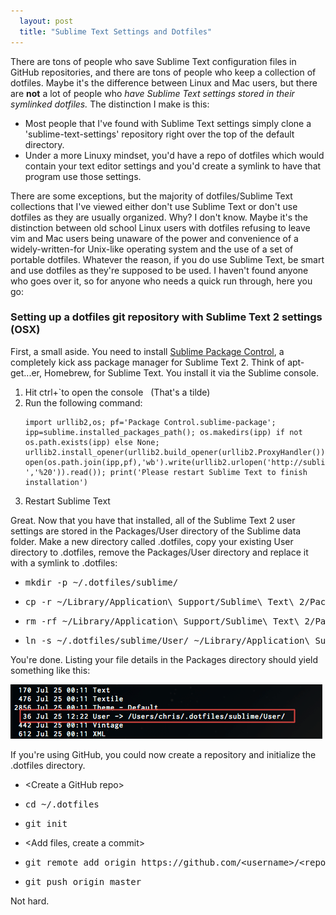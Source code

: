 ```yaml
---
  layout: post
  title: "Sublime Text Settings and Dotfiles"
---
```


<p>There are tons of people who save Sublime Text configuration files in GitHub repositories, and there are tons of people who keep a collection of dotfiles. Maybe it's the difference between Linux and Mac users, but there are <strong>not</strong> a lot of people who <em>have Sublime Text settings stored in their symlinked dotfiles.</em><!--more--> The distinction I make is this:</p>
<ul>
<li>Most people that I've found with Sublime Text settings simply clone a 'sublime-text-settings' repository right over the top of the default directory.</li>
<li>Under a more Linuxy mindset, you'd have a repo of dotfiles which would contain your text editor settings and you'd create a symlink to have that program use those settings.</li>
</ul>
<p>There are some exceptions, but the majority of dotfiles/Sublime Text collections that I've viewed either don't use Sublime Text or don't use dotfiles as they are usually organized. Why? I don't know. Maybe it's the distinction between old school Linux users with dotfiles refusing to leave vim and Mac users being unaware of the power and convenience of a widely-written-for Unix-like operating system and the use of a set of portable dotfiles. Whatever the reason, if you do use Sublime Text, be smart and use dotfiles as they're supposed to be used. I haven't found anyone who goes over it, so for anyone who needs a quick run through, here you go:</p>
<h3>Setting up a dotfiles git repository with Sublime Text 2 settings (OSX)</h3>
<p>First, a small aside. You need to install <a href="http://wbond.net/sublime_packages/package_control" target="_blank">Sublime Package Control</a>, a completely kick ass package manager for Sublime Text 2. Think of apt-get...er, Homebrew, for Sublime Text. You install it via the Sublime console.</p>
<ol>
<li>Hit ctrl+`to open the console &nbsp; (That's a tilde)</li>
<li>Run the following command:<br />
<pre><code>import urllib2,os; pf='Package Control.sublime-package'; ipp=sublime.installed_packages_path(); os.makedirs(ipp) if not os.path.exists(ipp) else None; urllib2.install_opener(urllib2.build_opener(urllib2.ProxyHandler())); open(os.path.join(ipp,pf),'wb').write(urllib2.urlopen('http://sublime.wbond.net/'+pf.replace(' ','%20')).read()); print('Please restart Sublime Text to finish installation')</code></pre>
</li>
<li>Restart Sublime Text</li>
</ol>
<p>Great. Now that you have that installed, all of the Sublime Text 2 user settings are stored in the Packages/User directory of the Sublime data folder. Make a new directory called .dotfiles, copy your existing User directory to .dotfiles, remove the Packages/User directory and replace it with a symlink to .dotfiles:</p>
<ul>
<li>
<pre>mkdir -p ~/.dotfiles/sublime/</pre>
</li>
<li>
<pre>cp -r ~/Library/Application\ Support/Sublime\ Text\ 2/Packages/User ~/.dotfiles/sublime</pre>
</li>
<li>
<pre>rm -rf ~/Library/Application\ Support/Sublime\ Text\ 2/Packages/User</pre>
</li>
<li>
<pre>ln -s ~/.dotfiles/sublime/User/ ~/Library/Application\ Support/Sublime\ Text\ 2/Packages/User</pre>
</li>
</ul>
<p>You're done. Listing your file details in the Packages directory should yield something like this:</p>
<p><img src="../images/posts/sublime_symlink.png" alt="Sublime Symlink" width="499" height="87" /></p>
<p>If you're using GitHub, you could now create a repository and initialize the .dotfiles directory.</p>
<ul>
<li>&lt;Create a GitHub repo&gt;</li>
<li>
<pre>cd ~/.dotfiles</pre>
</li>
<li>
<pre>git init</pre>
</li>
<li>&lt;Add files, create a commit&gt;</li>
<li>
<pre>git remote add origin https://github.com/&lt;username&gt;/&lt;repo&gt;.git</pre>
</li>
<li>
<pre>git push origin master</pre>
</li>
</ul>
<p>Not hard.</p>
<p>&nbsp;</p>
